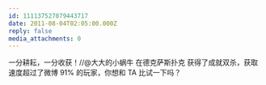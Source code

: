 ```yaml
---
id: 111137527879443717
date: 2011-08-04T02:05:00.000Z
reply: false
media_attachments: 0
---
```


一分耕耘，一分收获！//@大大的小蜗牛 在德克萨斯扑克 获得了成就双杀，获取速度超过了微博 91% 的玩家，你想和 TA 比试一下吗？ ​​​​

